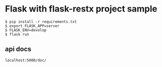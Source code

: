 # Flask with flask-restx project sample

```shell
$ pip install -r requirements.txt
$ export FLASK_APP=server
$ FLASK_ENV=develop
$ flask run
```

## api docs
```shell
localhost:5000/doc/
```
